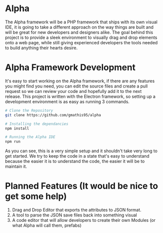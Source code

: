 # Alpha
The Alpha framework will be a PHP framework that ships with its own visual IDE, it is going to take a different approach on the way things are built and will be great for new developers and designers alike. The goal behind this project is to provide a sleek environment to visually drag and drop elements onto a web page, while still giving experienced developers the tools needed to build anything their hearts desire.

# Alpha Framework Development
It's easy to start working on the Alpha framework, if there are any features you might find you need, you can edit the source files and create a pull request so we can review your code and hopefully add it to the next release. This project is written with the Electron framework, so setting up a development environment is as easy as running 3 commands.

```bash
# Clone the Repository
git clone https://github.com/gmathis95/alpha

# Installing the dependancies
npm install

# Running the Alpha IDE
npm run
```
As you can see, this is a very simple setup and it shouldn't take very long to get started. We try to keep the code in a state that's easy to understand because the easier it is to understand the code, the easier it will be to maintain it.

# Planned Features (It would be nice to get some help)
1. Drag and Drop Editor that exports the attributes to JSON format.
2. A tool to parse the JSON save files back into something visual
3. A code editor that will allow developers to create their own Modules (or what Alpha will call them, prefabs)